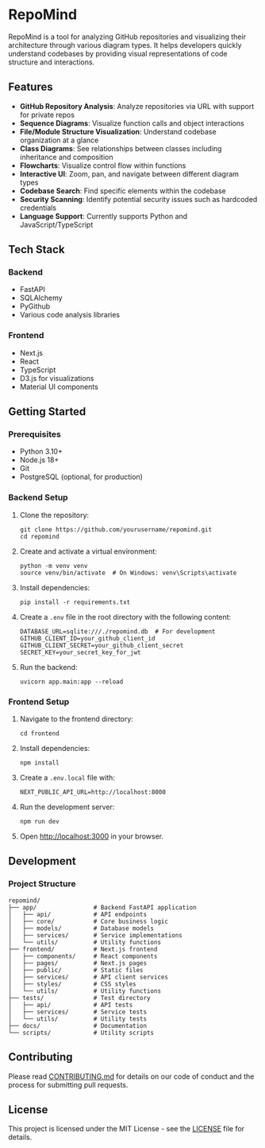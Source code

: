 # RepoMind

RepoMind is a tool for analyzing GitHub repositories and visualizing their architecture through various diagram types. It helps developers quickly understand codebases by providing visual representations of code structure and interactions.

## Features

- **GitHub Repository Analysis**: Analyze repositories via URL with support for private repos
- **Sequence Diagrams**: Visualize function calls and object interactions
- **File/Module Structure Visualization**: Understand codebase organization at a glance
- **Class Diagrams**: See relationships between classes including inheritance and composition
- **Flowcharts**: Visualize control flow within functions
- **Interactive UI**: Zoom, pan, and navigate between different diagram types
- **Codebase Search**: Find specific elements within the codebase
- **Security Scanning**: Identify potential security issues such as hardcoded credentials
- **Language Support**: Currently supports Python and JavaScript/TypeScript

## Tech Stack

### Backend
- FastAPI
- SQLAlchemy
- PyGithub
- Various code analysis libraries

### Frontend
- Next.js
- React
- TypeScript
- D3.js for visualizations
- Material UI components

## Getting Started

### Prerequisites

- Python 3.10+
- Node.js 18+
- Git
- PostgreSQL (optional, for production)

### Backend Setup

1. Clone the repository:
   ```
   git clone https://github.com/yourusername/repomind.git
   cd repomind
   ```

2. Create and activate a virtual environment:
   ```
   python -m venv venv
   source venv/bin/activate  # On Windows: venv\Scripts\activate
   ```

3. Install dependencies:
   ```
   pip install -r requirements.txt
   ```

4. Create a `.env` file in the root directory with the following content:
   ```
   DATABASE_URL=sqlite:///./repomind.db  # For development
   GITHUB_CLIENT_ID=your_github_client_id
   GITHUB_CLIENT_SECRET=your_github_client_secret
   SECRET_KEY=your_secret_key_for_jwt
   ```

5. Run the backend:
   ```
   uvicorn app.main:app --reload
   ```

### Frontend Setup

1. Navigate to the frontend directory:
   ```
   cd frontend
   ```

2. Install dependencies:
   ```
   npm install
   ```

3. Create a `.env.local` file with:
   ```
   NEXT_PUBLIC_API_URL=http://localhost:8000
   ```

4. Run the development server:
   ```
   npm run dev
   ```

5. Open [http://localhost:3000](http://localhost:3000) in your browser.

## Development

### Project Structure

```
repomind/
├── app/                # Backend FastAPI application
│   ├── api/            # API endpoints
│   ├── core/           # Core business logic
│   ├── models/         # Database models
│   ├── services/       # Service implementations
│   └── utils/          # Utility functions
├── frontend/           # Next.js frontend
│   ├── components/     # React components
│   ├── pages/          # Next.js pages
│   ├── public/         # Static files
│   ├── services/       # API client services
│   ├── styles/         # CSS styles
│   └── utils/          # Utility functions
├── tests/              # Test directory
│   ├── api/            # API tests
│   ├── services/       # Service tests
│   └── utils/          # Utility tests
├── docs/               # Documentation
└── scripts/            # Utility scripts
```

## Contributing

Please read [CONTRIBUTING.md](CONTRIBUTING.md) for details on our code of conduct and the process for submitting pull requests.

## License

This project is licensed under the MIT License - see the [LICENSE](LICENSE) file for details. 